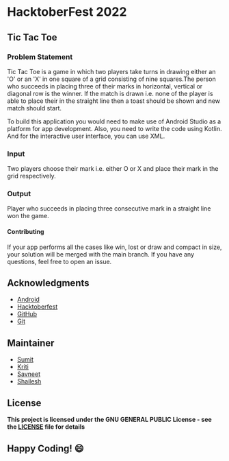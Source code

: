 # HacktoberFest 2022
## Tic Tac Toe
### Problem Statement

Tic Tac Toe is a game in which two players take turns in drawing either an 'O' or an 'X' in one square of a grid consisting of nine squares.The person who succeeds in placing three of their marks in horizontal, vertical or diagonal row is the winner. If the match is drawn i.e. none of the player is able to place their in the straight line then a toast should be shown and new match should start.

To build this application you would need to make use of Android Studio as a platform for app development. Also, you need to write the code using Kotlin. And for the interactive user interface, you can use XML.

### Input
Two players choose their mark i.e. either O or X and place their mark in the grid respectively.

### Output
Player who succeeds in placing three consecutive mark in a straight line won the game.

#### Contributing
If your app performs all the cases like win, lost or draw and compact in size, your solution will be merged with the main branch. If you have any questions, feel free to open an issue.

## Acknowledgments
- [Android](https://developer.android.com/docs)
- [Hacktoberfest](https://hacktoberfest.digitalocean.com/)
- [GitHub](https://github.com)
- [Git](https://git-scm.com/)

## Maintainer
- [Sumit](https://github.com/isumitmalhotra)
- [Kriti](https://github.com/kritigupta45)
- [Savneet](https://github.com/savneetkaur03)
- [Shailesh](https://github.com/ShaileshKumar007)

## License
**This project is licensed under the GNU GENERAL PUBLIC License - see the [LICENSE](../../LICENSE) file for details**


## Happy Coding! :smile:



